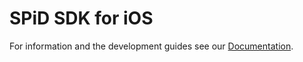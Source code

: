 SPiD SDK for iOS
================

For information and the development guides see our [Documentation](http://schibsted.github.com/sdk-ios "Documentation").